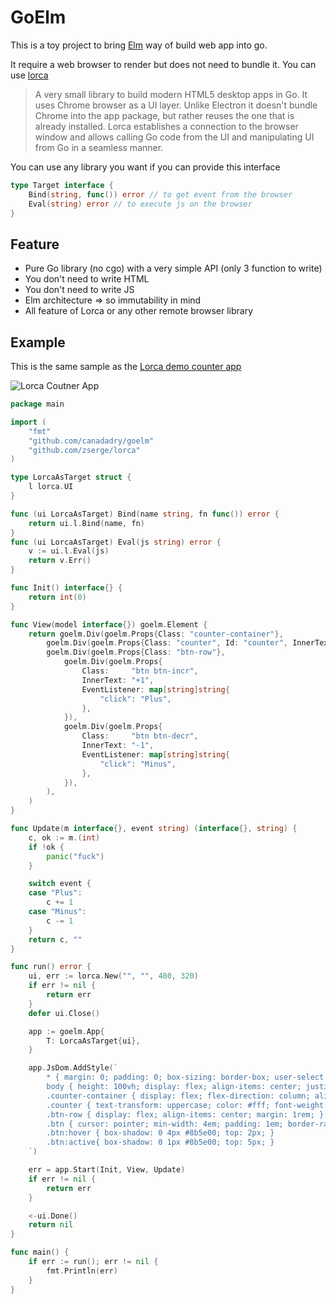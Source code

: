 # GoElm

This is a toy project to bring [Elm](https://elm-lang.org) way of build web app into go. 


It require a web browser to render but does not need to bundle it. You can use [lorca](https://github.com/zserge/lorca)

> A very small library to build modern HTML5 desktop apps in Go. 
> It uses Chrome browser as a UI layer. Unlike Electron it doesn't bundle Chrome into the app package, but rather reuses the one that is already installed. 
> Lorca establishes a connection to the browser window and allows calling Go code from the UI and manipulating UI from Go in a seamless manner.

You can use any library you want if you can provide this interface 

```go 
type Target interface {
	Bind(string, func()) error // to get event from the browser
	Eval(string) error // to execute js on the browser
}
```

## Feature 

 - Pure Go library (no cgo) with a very simple API (only 3 function to write)
 - You don't need to write HTML
 - You don't need to write JS
 - Elm architecture => so immutability in mind
 - All feature of Lorca or any other remote browser library

## Example

This is the same sample as the [Lorca demo counter app](https://github.com/zserge/lorca/tree/master/examples/counter) 

![Lorca Coutner App](examples/counter/counter.gif)

```go
package main

import (
	"fmt"
	"github.com/canadadry/goelm"
	"github.com/zserge/lorca"
)

type LorcaAsTarget struct {
	l lorca.UI
}

func (ui LorcaAsTarget) Bind(name string, fn func()) error {
	return ui.l.Bind(name, fn)
}
func (ui LorcaAsTarget) Eval(js string) error {
	v := ui.l.Eval(js)
	return v.Err()
}

func Init() interface{} {
	return int(0)
}

func View(model interface{}) goelm.Element {
	return goelm.Div(goelm.Props{Class: "counter-container"},
		goelm.Div(goelm.Props{Class: "counter", Id: "counter", InnerText: fmt.Sprintf("%v", model)}),
		goelm.Div(goelm.Props{Class: "btn-row"},
			goelm.Div(goelm.Props{
				Class:     "btn btn-incr",
				InnerText: "+1",
				EventListener: map[string]string{
					"click": "Plus",
				},
			}),
			goelm.Div(goelm.Props{
				Class:     "btn btn-decr",
				InnerText: "-1",
				EventListener: map[string]string{
					"click": "Minus",
				},
			}),
		),
	)
}

func Update(m interface{}, event string) (interface{}, string) {
	c, ok := m.(int)
	if !ok {
		panic("fuck")
	}

	switch event {
	case "Plus":
		c += 1
	case "Minus":
		c -= 1
	}
	return c, ""
}

func run() error {
	ui, err := lorca.New("", "", 480, 320)
	if err != nil {
		return err
	}
	defer ui.Close()

	app := goelm.App{
		T: LorcaAsTarget{ui},
	}

	app.JsDom.AddStyle(`
		* { margin: 0; padding: 0; box-sizing: border-box; user-select: none; }
		body { height: 100vh; display: flex; align-items: center; justify-content: center; background-color: #f1c40f; font-family: 'Helvetika Neue', Arial, sans-serif; font-size: 28px; }
		.counter-container { display: flex; flex-direction: column; align-items: center; }
		.counter { text-transform: uppercase; color: #fff; font-weight: bold; font-size: 3rem; }
		.btn-row { display: flex; align-items: center; margin: 1rem; }
		.btn { cursor: pointer; min-width: 4em; padding: 1em; border-radius: 5px; text-align: center; margin: 0 1rem; box-shadow: 0 6px #8b5e00; color: white; background-color: #E4B702; position: relative; font-weight: bold; }
		.btn:hover { box-shadow: 0 4px #8b5e00; top: 2px; }
		.btn:active{ box-shadow: 0 1px #8b5e00; top: 5px; }
	`)

	err = app.Start(Init, View, Update)
	if err != nil {
		return err
	}

	<-ui.Done()
	return nil
}

func main() {
	if err := run(); err != nil {
		fmt.Println(err)
	}
}

```